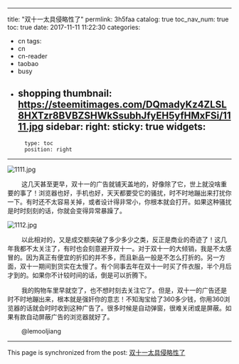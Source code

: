 
---
title: "双十一太具侵略性了"
permlink: 3h5faa
catalog: true
toc_nav_num: true
toc: true
date: 2017-11-11 11:22:30
categories:
- cn
tags:
- cn
- cn-reader
- taobao
- busy
- shopping
thumbnail: https://steemitimages.com/DQmadyKz4ZLSL8HXTzr8BVBZSHWkSsubhJfyEH5yfHMxFSi/1111.jpg
sidebar:
    right:
        sticky: true
widgets:
    -
        type: toc
        position: right
---


![1111.jpg](https://steemitimages.com/DQmadyKz4ZLSL8HXTzr8BVBZSHWkSsubhJfyEH5yfHMxFSi/1111.jpg)

&nbsp;&nbsp;&nbsp;&nbsp;&nbsp;&nbsp;&nbsp;&nbsp;这几天甚至更早，双十一的广告就铺天盖地的，好像除了它，世上就没啥重要的事了！浏览器也好，手机也好，天天都要受它的骚扰，时不时地蹦出来打扰你一下。有时还不太容易关掉，或者设计得非常小，你根本就会打开。如果这种骚扰是时时刻刻的话，你就会变得异常暴躁了。

![1112.jpg](https://steemitimages.com/DQmZ7SwpoP9RERcZV6s3zv36a5UznXaRz8EGopAcxmZReC3/1112.jpg)

&nbsp;&nbsp;&nbsp;&nbsp;&nbsp;&nbsp;&nbsp;&nbsp;以此相对的，又是成交额突破了多少多少之类，反正是商业的奇迹了！这几年我都不太关注了，有时也会刻意避开双十一。对于双十一的大倾销，我是不太感冒的。因为真正有便宜的折扣的并不多，而且新品一般是不怎么打折的。另一方面，双十一期间到货实在太慢了。有个同事去年在双十一时买了件衣服，半个月后才到的。如果你不计较时间的话，倒是可以折腾下。

&nbsp;&nbsp;&nbsp;&nbsp;&nbsp;&nbsp;&nbsp;&nbsp;我的购物车里早就空了，也不想时刻去关注它了。但是，双十一的广告还是时不时地蹦出来，根本就是强奸你的意志！不知淘宝给了360多少钱，你用360浏览器的话就会时时收到这种广告了。很多时候是自动弹窗，很难关闭或是屏蔽。如果有款自动屏蔽广告的浏览器就好了。

 &nbsp;&nbsp;&nbsp;&nbsp;&nbsp;&nbsp;&nbsp;&nbsp;@lemooljiang

- - -

This page is synchronized from the post: [双十一太具侵略性了](https://steemit.com/@lemooljiang/3h5faa)
